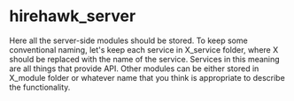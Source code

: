 # hirehawk_server
Here all the server-side modules should be stored.
To keep some conventional naming, let's keep each service in 
X_service folder, where X should be replaced with the name of the service. Services in this meaning are all things that provide API.
Other modules can be either stored in X_module folder or whatever name that you think is appropriate to describe the functionality.
